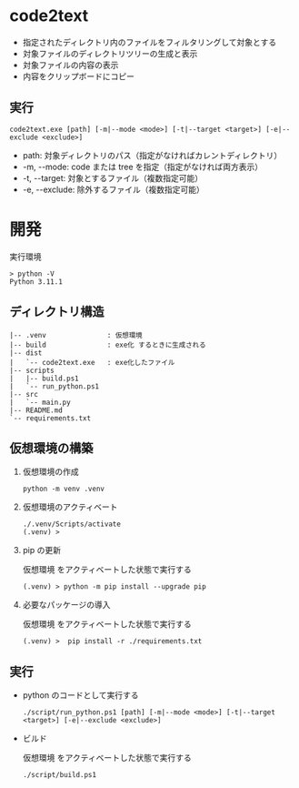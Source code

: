 # code2text

- 指定されたディレクトリ内のファイルをフィルタリングして対象とする
- 対象ファイルのディレクトリツリーの生成と表示
- 対象ファイルの内容の表示
- 内容をクリップボードにコピー

## 実行

```
code2text.exe [path] [-m|--mode <mode>] [-t|--target <target>] [-e|--exclude <exclude>]
```

- path: 対象ディレクトリのパス（指定がなければカレントディレクトリ）
- -m, --mode: code または tree を指定（指定がなければ両方表示）
- -t, --target: 対象とするファイル（複数指定可能）
- -e, --exclude: 除外するファイル（複数指定可能）

# 開発

実行環境
```
> python -V
Python 3.11.1
```

## ディレクトリ構造

```
|-- .venv               : 仮想環境
|-- build               : exe化 するときに生成される
|-- dist
|   `-- code2text.exe   : exe化したファイル
|-- scripts
|   |-- build.ps1
|   `-- run_python.ps1
|-- src
|   `-- main.py
|-- README.md
`-- requirements.txt
```

## 仮想環境の構築

1. 仮想環境の作成
    ```
    python -m venv .venv
    ```

1. 仮想環境のアクティベート
    ```
    ./.venv/Scripts/activate
    (.venv) > 
    ```

1. pip の更新

    仮想環境 をアクティベートした状態で実行する
    ```
    (.venv) > python -m pip install --upgrade pip
    ```

1. 必要なパッケージの導入

    仮想環境 をアクティベートした状態で実行する
    ```
    (.venv) >  pip install -r ./requirements.txt
    ```

## 実行

- python のコードとして実行する
    ```
    ./script/run_python.ps1 [path] [-m|--mode <mode>] [-t|--target <target>] [-e|--exclude <exclude>]
    ```

- ビルド

    仮想環境 をアクティベートした状態で実行する
    ```
    ./script/build.ps1  
    ```